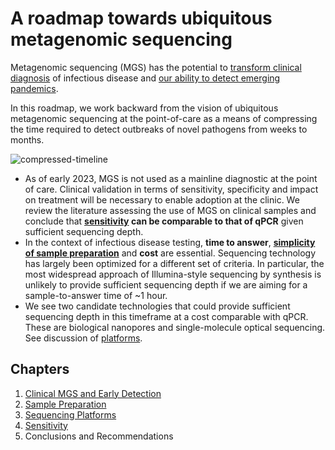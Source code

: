 # A roadmap towards ubiquitous metagenomic sequencing

Metagenomic sequencing (MGS) has the potential to [transform clinical diagnosis](https://www.nature.com/articles/s41576-019-0113-7) of infectious disease and [our ability to detect emerging pandemics](https://blogs.scientificamerican.com/observations/how-to-snuff-out-the-next-pandemic/).

In this roadmap, we work backward from the vision of ubiquitous metagenomic sequencing at the point-of-care as a means of compressing the time required to detect outbreaks of novel pathogens from weeks to months.



![compressed-timeline](https://user-images.githubusercontent.com/106965942/226424152-81c794be-19a9-40f8-826e-1c7dc76eb8a7.png)

- As of early 2023, MGS is not used as a mainline diagnostic at the point of care. Clinical validation in terms of sensitivity, specificity and impact on treatment will be necessary to enable adoption at the clinic. We review the literature assessing the use of MGS on clinical samples and conclude that **[sensitivity](https://escherbach.github.io/seq-roadmap/sensitivity) can be comparable to that of qPCR** given sufficient sequencing depth.
- In the context of infectious disease testing, **time to answer**, **[simplicity of sample preparation](https://escherbach.github.io/seq-roadmap/sample-prep)** and **cost** are essential. Sequencing technology has largely been optimized for a different set of criteria. In particular, the most widespread approach of Illumina-style sequencing by synthesis is unlikely to provide sufficient sequencing depth if we are aiming for a sample-to-answer time of ~1 hour.
- We see two candidate technologies that could provide sufficient sequencing depth in this timeframe at a cost comparable with qPCR. These are biological nanopores and single-molecule optical sequencing. See discussion of [platforms](https://escherbach.github.io/seq-roadmap/platforms).

## Chapters

1. [Clinical MGS and Early Detection](http://sequencing-roadmap.org/early-detection)
2. [Sample Preparation](http://sequencing-roadmap.org/sample-prep)
3. [Sequencing Platforms](http://sequencing-roadmap.org/platforms)
4. [Sensitivity](http://sequencing-roadmap.org/sensitivity)
5. Conclusions and Recommendations
